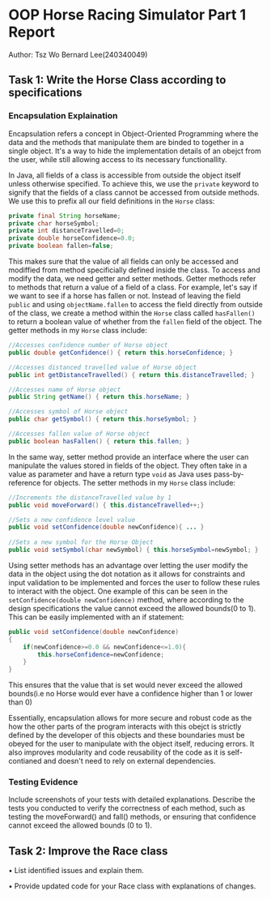 # OOP Horse Racing Simulator Part 1 Report

Author: Tsz Wo Bernard Lee(240340049)

## Task 1: Write the Horse Class according to specifications

### Encapsulation Explaination

Encapsulation refers a concept in Object-Oriented Programming where the data and the methods that manipulate them are binded to together in a single object. It's a way to hide the implementation details of an obejct from the user, while still allowing access to its necessary functionallity. 

In Java, all fields of a class is accessible from outside the object itself unless otherwise specified. To achieve this, we use the `private` keyword to signify that the fields of a class cannot be accessed from outside methods. We use this to prefix all our field definitions in the `Horse` class:

```java
private final String horseName;
private char horseSymbol;
private int distanceTravelled=0;
private double horseConfidence=0.0;
private boolean fallen=false;
```

This makes sure that the value of all fields can only be accessed and modiffied from method specificially defined inside the class. To access and modify the data, we need getter and setter methods. Getter methods refer to methods that return a value of a field of a class. For example, let's say if we want to see if a horse has fallen or not. Instead of leaving the field `public` and using `objectName.fallen` to access the field directly from outside of the class, we create a method within the `Horse` class called `hasFallen()` to  return a boolean value of whether from the `fallen` field of the object. The getter methods in my `Horse` class include:

```java
//Accesses confidence number of Horse object
public double getConfidence() { return this.horseConfidence; }

//Accesses distanced travelled value of Horse object
public int getDistanceTravelled() { return this.distanceTravelled; }

//Accesses name of Horse object
public String getName() { return this.horseName; }

//Accesses symbol of Horse object
public char getSymbol() { return this.horseSymbol; }

//Accesses fallen value of Horse object
public boolean hasFallen() { return this.fallen; }

```

In the same way, setter method provide an interface where the user can manipulate the values stored in fields of the object. They often take in a value as parameter and have a return type `void` as Java uses pass-by-reference for objects. The setter methods in my `Horse` class include:

```java
//Increments the distanceTravelled value by 1
public void moveForward() { this.distanceTravelled++;}

//Sets a new confidence level value
public void setConfidence(double newConfidence){ ... }
    
//Sets a new symbol for the Horse Object
public void setSymbol(char newSymbol) { this.horseSymbol=newSymbol; }
```

Using setter methods has an advantage over letting the user modify the data in the object using the dot notation as it allows for constraints and input validation to be implemented and forces the user to follow these rules to interact with the object. One example of this can be seen in the `setConfidence(double newConfidence)` method, where according to the design specifications the value cannot exceed the allowed bounds(0 to 1). This can be easily implemented with an if statement:

```java
public void setConfidence(double newConfidence)
{
    if(newConfidence>=0.0 && newConfidence<=1.0){
        this.horseConfidence=newConfidence;
    }
}
```

This ensures that the value that is set would never exceed the allowed bounds(i.e no Horse would ever have a confidence higher than 1 or lower than 0)

Essentially, encapsulation allows for more secure and robust code as the how the other parts of the program interacts with this obejct is strictly defined by the developer of this objects and these boundaries must be obeyed for the user to manipulate with the object itself, reducing errors. It also improves modularity and code reusability of the code as it is self-contianed and doesn't need to rely on external dependencies.

### Testing Evidence

Include screenshots of your tests with detailed explanations. Describe the tests you conducted to verify the correctness of each method, such as testing the moveForward() and fall() methods, or ensuring that confidence cannot exceed the allowed bounds (0 to 1).



## Task 2: Improve the Race class

• List identified issues and explain them.

• Provide updated code for your Race class with explanations of changes.